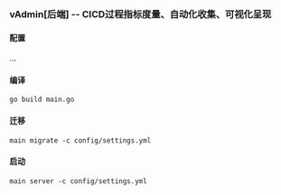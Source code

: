 ### vAdmin[后端] -- CICD过程指标度量、自动化收集、可视化呈现

#### 配置
...

#### 编译
`go build main.go`

#### 迁移
`main migrate -c config/settings.yml`

#### 启动
`main server -c config/settings.yml`
